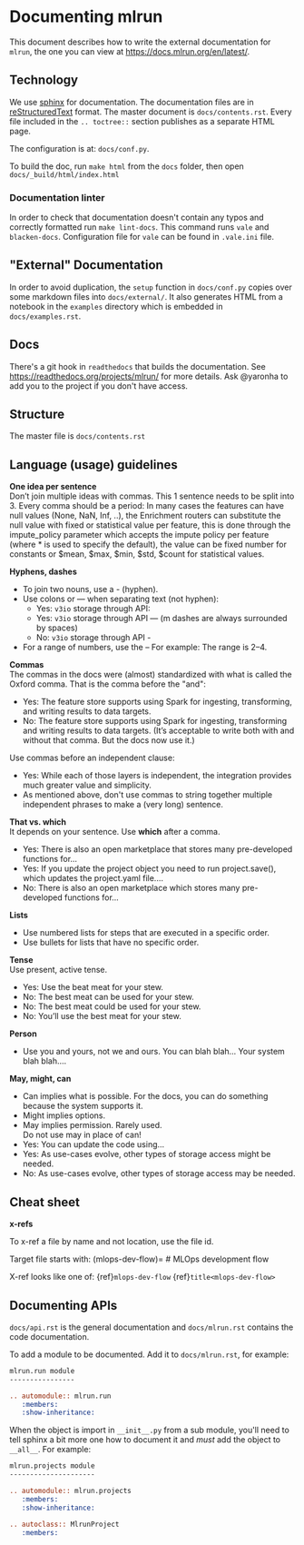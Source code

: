 # Documenting mlrun

This document describes how to write the external documentation for `mlrun`, the
one you can view at https://docs.mlrun.org/en/latest/.

## Technology

We use [sphinx](https://www.sphinx-doc.org/en/master/) for documentation.
The documentation files are in
[reStructuredText](https://docutils.sourceforge.io/rst.html) format.
The master document is `docs/contents.rst`. Every file included in the `.. toctree::`
section publishes as a separate HTML page.

The configuration is at: `docs/conf.py`.

To build the doc, run `make html` from the `docs` folder, then open `docs/_build/html/index.html`

### Documentation linter

In order to check that documentation doesn't contain any typos and correctly formatted run `make lint-docs`.
This command runs `vale` and `blacken-docs`.
Configuration file for `vale` can be found in `.vale.ini` file.

## "External" Documentation
In order to avoid duplication, the `setup` function in `docs/conf.py` copies
over some markdown files into `docs/external/`. It also generates HTML from a
notebook in the `examples` directory which is embedded in `docs/examples.rst`.

## Docs
There's a git hook in `readthedocs` that builds the documentation.
See https://readthedocs.org/projects/mlrun/ for more details.
Ask @yaronha to add you to the project if you don't have access.

## Structure 

The master file is `docs/contents.rst`

## Language (usage) guidelines

**One idea per sentence**<br>
Don’t join multiple ideas with commas. 
This 1 sentence needs to be split into 3. Every comma should be a period:
In many cases the features can have null values (None, NaN, Inf, ..), the Enrichment routers can substitute the null value with fixed or 
statistical value per feature, this is done through the impute_policy parameter which accepts the impute policy per feature (where * is 
used to specify the default), the value can be fixed number for constants or $mean, $max, $min, $std, $count for statistical values.

**Hyphens, dashes**<br>
- To join two nouns, use a - (hyphen). <br>
- Use colons or &mdash; when separating text (not hyphen):
   - Yes: `v3io` storage through API: 
   - Yes: `v3io` storage through API &mdash; (m dashes are always surrounded by spaces)
   - No: `v3io` storage through API - 
- For a range of numbers, use the &ndash;  For example: The range is 2&ndash;4. 

**Commas**<br>
The commas in the docs were (almost) standardized with what is called the Oxford comma. That is the comma before the "and":
- Yes: The feature store supports using Spark for ingesting, transforming, and writing results to data targets.
- No: The feature store supports using Spark for ingesting, transforming and writing results to data targets.
(It’s acceptable to write both with and without that comma. But the docs now use it.)

Use commas before an independent clause:
- Yes: While each of those layers is independent, the integration provides much greater value and simplicity.
- As mentioned above, don't use commas to string together multiple independent phrases to make a (very long) sentence.

**That vs. which**<br>
It depends on your sentence. Use **which** after a comma.
- Yes: There is also an open marketplace that stores many pre-developed functions for...
- Yes: If you update the project object you need to run project.save(), which updates the project.yaml file....
- No: There is also an open marketplace which stores many pre-developed functions for...

**Lists**<br>
- Use numbered lists for steps that are executed in a specific order.
- Use bullets for lists that have no specific order.

**Tense**<br>
Use present, active tense.
- Yes: Use the beat meat for your stew.
- No: The best meat can be used for your stew.
- No: The best meat could be used for your stew.
- No: You’ll use the best meat for your stew.

**Person**<br>
- Use you and yours, not we and ours.
     You can blah blah… Your system blah blah….

**May, might, can**<br>
- Can implies what is possible. For the docs, you can do something because the system supports it.
- Might implies options. 
- May implies permission. Rarely used.<br>
Do not use may in place of can! 
- Yes: You can update the code using...
- Yes: As use-cases evolve, other types of storage access might be needed.
- No: As use-cases evolve, other types of storage access may be needed.

## Cheat sheet

**x-refs**

To x-ref a file by name and not location, use the file id.

Target file starts with:
      (mlops-dev-flow)=
      # MLOps development flow

X-ref looks like one of:
{ref}`mlops-dev-flow`
{ref}`title<mlops-dev-flow>`

## Documenting APIs

`docs/api.rst` is the general documentation and `docs/mlrun.rst` contains the
code documentation.

To add a module to be documented. Add it to `docs/mlrun.rst`, for example:
```rst
mlrun.run module
----------------

.. automodule:: mlrun.run
   :members:
   :show-inheritance:
```

When the object is import in `__init__.py` from a sub module, you'll need to
tell sphinx a bit more one how to document it and *must* add the object to
`__all__`. For example:

```rst
mlrun.projects module
---------------------

.. automodule:: mlrun.projects
   :members:
   :show-inheritance:

.. autoclass:: MlrunProject
   :members:
```
